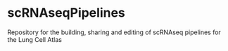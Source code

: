 # scRNAseqPipelines
Repository for the building, sharing and editing of scRNAseq pipelines for the Lung Cell Atlas
